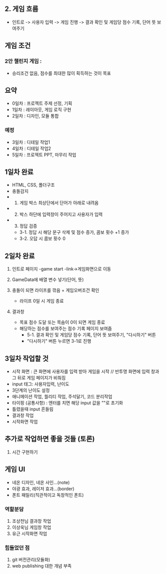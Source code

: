 ## 2. 게임 흐름 
- 인트로 -> 사용자 입력 -> 게임 진행 ->  결과 확인 및 게임당 점수 기록, 단어 뜻 보여주기 

## 게임 조건
### 2안 챌린지 게임 : 
- 승리조건 없음, 점수를 최대한 많이 획득하는 것이 목표
## 요약
- 0일차 : 프로젝트 주제 선정, 기획
- 1일차 : 레이아웃, 게임 로직 구현
- 2일차 : 디자인, 모듈 통합
### 예정
- 3일차 : 디테일 작업1
- 4일차 : 디테일 작업2
- 5일차 : 프로젝트 PPT, 마무리 작업 


## 1일차 완료
- HTML, CSS, 폴더구조
- 충돌감지
- 1. 게임 박스 최상단에서 단어가 아래로 내려옴
- 2. 박스 하단에 입력창이 주어지고 사용자가 입력
- 3. 정답 검증
    - 3-1. 정답 시 해당 문구 삭제 및 점수 증가, 콤보 횟수 +1 증가
    - 3-2. 오답 시 콤보 횟수 0


## 2일차 완료
1. 인트로 페이지
   -game start 
   -link->게임화면으로 이동

2. GameData에 배열 변수 넣기(단어, 뜻)
3. 충돌이 되면 라이프를 깎음 + 게임오버조건 확인
   - 라이프 0일 시 게임 종료
4. 결과창
   - 목표 점수 도달 또는 목숨이 0이 되면 게임 종료
   - 해당하는 점수를 보여주는 점수 기록 페이지 보여줌
     - 5-1. 결과 확인 및 게임당 점수 기록, 단어 뜻 보여주기, "다시하기" 버튼
     - "다시하기" 버튼 누르면 3-1로 진행



## 3일차 작업할 것
- 시작 화면 : 큰 화면에 사용자를 입력 받아 게임을 시작 // 반투명 화면에 입력 창과 그 뒤로 게임 페이지가 비춰짐
- input 태그: 사용자입력, 난이도
- 3단계의 난이도 설정  
- 애니메이션 작업, 퀄리티 작업, 주석달기, 코드 분리작업
- 타이핑 (공통사항) : 엔터를 치면 해당 input 값을 ""로 초기화
- 틀렸을때 input 흔들림
- 결과창 작업
- 시작화면 작업

## 추가로 작업하면 좋을 것들 (토론)
1. 시간 구현하기


## 게임 UI

- 네온 디자인, 네온 사인...(note)
- 야광 효과, 레이저 효과...(border)
- 폰트 패밀리(직관적이고 독창적인 폰트)




### 역할분담
1. 조상천님
  결과창 작업
2. 이상욱님
   게임창 작업
3. 유근
   시작화면 작업


### 힘들었던 점
1. git 버전관리(모듈화)
2. web publishing 대한 개념 부족
